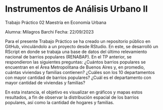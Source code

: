 # Instrumentos de Análisis Urbano II

Trabajo Práctico 02 
Maestría en Economía Urbana

Alumna: Milagros Barchi 
Fecha: 22/09/2023

Para el presente Trabajo Práctico se ha creado un repositorio público en GitHub, vinculándolo a un proyecto desde RStudio. En este, se desarrolló un RScript en donde se trabaja una base de datos del último relevamiento nacional de barrios populares (RENABAP). En el TP anterior, se respondieron las siguientes preguntas: ¿Cuántos barrios populares se encuentran en el Área Metropolitana de Buenos Aires y, en promedio, cuántas viviendas y familias contienen? ¿Cuáles son los 10 departamentos con mayor cantidad de barrios populares? ¿Cuál es el departamento con mayor cantidad de viviendas y familias?

En esta instancia, el objetivo es visualizar en gráficos y mapas estos resultados, a fin de observar la distribución espacial de los barrios populares, así como la cantidad de hogares y familias.